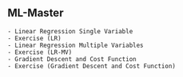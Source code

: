 ## ML-Master

    - Linear Regression Single Variable
    - Exercise (LR)
    - Linear Regression Multiple Variables
    - Exercise (LR-MV)
    - Gradient Descent and Cost Function
    - Exercise (Gradient Descent and Cost Function)
